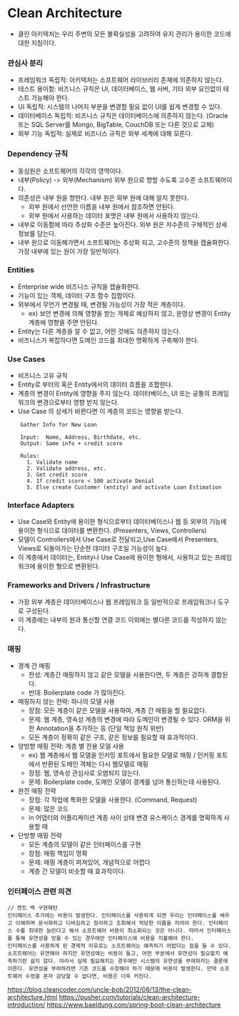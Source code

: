 # Clean Architecture
- 클린 아키텍처는 우리 주변의 모든 불확실성을 고려하여 유지 관리가 용이한 코드에 대한 지침이다.

### 관심사 분리
- 프레임워크 독립적: 아키텍처는 소프트웨어 라이브러리 존재에 의존하지 않는다. 
- 테스트 용이함: 비즈니스 규칙은 UI, 데이터베이스, 웹 서버, 기타 외부 요인없이 테스트 가능해야 한다.
- UI 독립적: 시스템의 나머지 부분을 변경할 필요 없이 UI를 쉽게 변경할 수 있다.
- 데이터베이스 독립적:  비즈니스 규칙은 데이터베이스에 의존하지 않는다. (Oracle 또는 SQL Server를 Mongo, BigTable, CouchDB 또는 다른 것으로 교체)
- 외부 기능 독립적: 실제로 비즈니스 규칙은 외부 세계에 대해 모른다.

### Dependency 규칙
- 동심원은 소프트웨어의 각각의 영역이다.
- 내부(Policy) -> 외부(Mechanism) 외부 원으로 향할 수도록 고수준 소프트웨어이다.
- 의존성은 내부 원을 향한다. 내부 원은 외부 원에 대해 알지 못한다.
  - 외부 원에서 선언한 이름을 내부 원에서 참조하면 안된다.
  - 외부 원에서 사용하는 데이터 포맷은 내부 원에서 사용하지 않는다.
- 내부로 이동함에 따라 추상화 수준은 높아진다. 외부 원은 저수준의 구체적인 상세 정보를 담는다. 
- 내부 원으로 이동해가면서 소프트웨어는 추상화 되고, 고수준의 정책을 캡슐화한다. 가장 내부에 있는 원이 가장 일반적이다.

### Entities
- Enterprise wide 비즈니스 규칙을 캡슐화한다.
- 기능이 있는 객체, 데이터 구조 함수 집합이다.
- 외부에서 무언가 변경될 때, 변경될 가능성이 가장 적은 계층이다.
  - ex) 보안 변경에 의해 영향을 받는 개체로 예상하지 않고, 운영상 변경이 Entity 계층에 영향을 주면 안된다.
- Entity는 다른 계층을 알 수 없고, 어떤 것에도 의존하지 않는다.
- 비즈니스가 복잡하다면 도메인 코드를 최대한 명확하게 구축해야 한다.

### Use Cases
- 비즈니스 고유 규칙
- Entity로 부터의 혹은 Entity에서의 데이터 흐름을 조합한다.
- 계층의 변경이 Entity에 영향을 주지 않는다. 데이터베이스, UI 또는 공통의 프레임워크의 변경으로부터 영향 받지 않는다.
- Use Case 의 상세가 바뀐다면 이 계층의 코드는 영향을 받는다.
````
    Gather Info for New Loan
    
    Input:  Name, Address, Birthdate, etc.
    Output: Same info + credit score
    
    Rules:
      1. Validate name
      2. Validate address, etc.
      3. Get credit score
      4. If credit score < 500 activate Denial
      5. Else create Customer (entity) and activate Loan Estimation
````

### Interface Adapters
- Use Case와 Entity에 용이한 형식으로부터 데이터베이스나 웹 등 외부의 기능에 용이한 형식으로 데이터를 변환한다. (Presenters, Views, Controllers)
- 모델이 Controllers에서 Use Case로 전달되고,Use Case에서 Presenters, Views로 되돌아가는 단순한 데이터 구조일 가능성이 높다.
- 이 계층에서 데이터는, Entity나 Use Case에 용이한 형에서, 사용하고 있는 프레임워크에 용이한 형으로 변환된다. 

### Frameworks and Drivers / Infrastructure
- 가장 외부 계층은 데이터베이스나 웹 프레임워크 등 일반적으로 프레임워크나 도구로 구성된다. 
- 이 계층에는 내부의 원과 통신할 연결 코드 이외에는 별다른 코드를 작성하지 않는다.

### 매핑
- 경계 간 매핑
  - 찬성: 계층간 매핑하지 않고 같은 모델을 사용한다면, 두 계층은 강하게 결합된다.
  - 반대: Boilerplate code 가 많아진다.
- 매핑하지 않는 전략: 하나의 모델 사용
  - 장점: 모든 계층이 같은 모델을 사용하여, 계층 간 매핑을 할 필요없다.
  - 문제: 웹 계층, 영속성 계층의 변경에 따라 도메인이 변경될 수 있다. ORM을 위한 Annotation을 추가하는 등 (단일 책임 원칙 위반)
  - 모든 계층이 정확히 같은 구조, 같은 정보를 필요할 때 효과적이다.
- 양방향 매핑 전략: 계층 별 전용 모델 사용
  - ex) 웹 계층에서 웹 모델을 인커밍 포트에서 필요한 모델로 매핑 / 인커핑 포트에서 반환된 도메인 객체는 다시 웹모델로 매핑
  - 장점: 웹, 영속성 관심사로 오염되지 않는다.
  - 문제: Boilerplate code, 도메인 모델이 경계를 넘어 통신하는데 사용된다.
- 완전 매핑 전략
  - 장점: 각 작업에 특화한 모델을 사용한다. (Command, Request)
  - 문제: 많은 코드
  - in 어댑터와 어플리케이션 계층 사이 상태 변경 유스케이스 경계를 명확하게 사용할 때
- 단방향 매핑 전략
  - 모든 계층의 모델이 같은 인터페이스를 구현
  - 장점: 매핑 책임이 명확
  - 문제: 매핑 계층이 퍼져있어, 개념적으로 어렵다
  - 계층 간 모델이 비슷할 때 효과적이다.

### 인터페이스 관련 의견
````
// 켄트 백 구현패턴
인터페이스 추가에는 비용이 발생한다. 인터페이스를 사용하게 되면 우리는 인터페이스를 배우고 이해하며 문서화하고 디버깅하고 정리하고 조회해서 적당한 이름을 지어야 한다. 인터페이스 수를 최대한 늘린다고 해서 소프트웨어 비용이 최소화되는 것은 아니다. 따라서 인터페이스를 통해 유연성을 얻을 수 있는 경우에만 인터페이스에 비용을 지불해야 한다.
인터페이스를 사용하게 된 경제적 이유로는 소프트웨어는 예측하기 어렵다는 점을 들 수 있다.
소프트웨어는 유연해야 하지만 유연성에는 비용이 들고, 어떤 부분에서 유연성이 필요할지 예측하기란 쉽지 않다. 따라서 실제 필요해지는 경우에만 시스템의 유연성을 부여하자는 결론에 이른다. 유연성을 부여하려면 기존 코드를 수정해야 하기 때문에 비용이 발생한다. 만약 소프트웨어 수정을 혼자 감당할 수 없다면, 비용은 더욱 커진다.
````

https://blog.cleancoder.com/uncle-bob/2012/08/13/the-clean-architecture.html
https://pusher.com/tutorials/clean-architecture-introduction/
https://www.baeldung.com/spring-boot-clean-architecture

